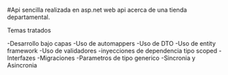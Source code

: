 #Api sencilla realizada en asp.net web api acerca de una tienda departamental.

<p>Temas tratados</p>

-Desarrollo bajo capas 
-Uso de automappers
-Uso de DTO
-Uso de entity framework
-Uso de validadores
-inyecciones de dependencia tipo scoped
-Interfazes
-Migraciones
-Parametros de tipo generico
-Sincronia y Asincronia 
